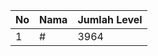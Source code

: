| No | Nama            | Jumlah Level |
|----|-----------------|--------------|
| 1  | #    |    3964        |
